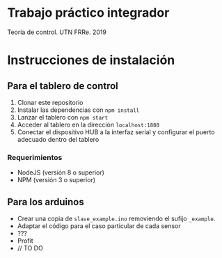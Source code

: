 # Trabajo práctico integrador

Teoría de control. UTN FRRe. 2019

# Instrucciones de instalación

## Para el tablero de control

1. Clonar este repositorio
1. Instalar las dependencias con ```npm install```
1. Lanzar el tablero con ```npm start```
1. Acceder al tablero en la dirección ```localhost:1880```
1. Conectar el dispositivo HUB a la interfaz serial y configurar el puerto adecuado dentro del tablero

### Requerimientos

* NodeJS (versión 8 o superior)
* NPM (versión 3 o superior)

## Para los arduinos

* Crear una copia de `slave_example.ino` removiendo el sufijo `_example`.
* Adaptar el código para el caso particular de cada sensor
* ???
* Profit
* // TO DO